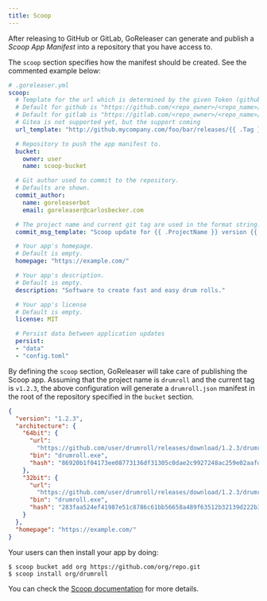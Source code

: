 ```yaml
---
title: Scoop
---
```


After releasing to GitHub or GitLab, GoReleaser can generate and publish a
_Scoop App Manifest_ into a repository that you have access to.

The `scoop` section specifies how the manifest should be created. See
the commented example below:

```yaml
# .goreleaser.yml
scoop:
  # Template for the url which is determined by the given Token (github or gitlab)
  # Default for github is "https://github.com/<repo_owner>/<repo_name>/releases/download/{{ .Tag }}/{{ .ArtifactName }}"
  # Default for gitlab is "https://gitlab.com/<repo_owner>/<repo_name>/uploads/{{ .ArtifactUploadHash }}/{{ .ArtifactName }}"
  # Gitea is not supported yet, but the support coming
  url_template: "http://github.mycompany.com/foo/bar/releases/{{ .Tag }}/{{ .ArtifactName }}"

  # Repository to push the app manifest to.
  bucket:
    owner: user
    name: scoop-bucket

  # Git author used to commit to the repository.
  # Defaults are shown.
  commit_author:
    name: goreleaserbot
    email: goreleaser@carlosbecker.com

  # The project name and current git tag are used in the format string.
  commit_msg_template: "Scoop update for {{ .ProjectName }} version {{ .Tag }}"

  # Your app's homepage.
  # Default is empty.
  homepage: "https://example.com/"

  # Your app's description.
  # Default is empty.
  description: "Software to create fast and easy drum rolls."

  # Your app's license
  # Default is empty.
  license: MIT

  # Persist data between application updates
  persist:
  - "data"
  - "config.toml"
```

By defining the `scoop` section, GoReleaser will take care of publishing the
Scoop app. Assuming that the project name is `drumroll` and the current tag is
`v1.2.3`, the above configuration will generate a `drumroll.json` manifest in
the root of the repository specified in the `bucket` section.

```json
{
  "version": "1.2.3",
  "architecture": {
    "64bit": {
      "url":
        "https://github.com/user/drumroll/releases/download/1.2.3/drumroll_1.2.3_windows_amd64.tar.gz",
      "bin": "drumroll.exe",
      "hash": "86920b1f04173ee08773136df31305c0dae2c9927248ac259e02aafd92b6008a"
    },
    "32bit": {
      "url":
        "https://github.com/user/drumroll/releases/download/1.2.3/drumroll_1.2.3_windows_386.tar.gz",
      "bin": "drumroll.exe",
      "hash": "283faa524ef41987e51c8786c61bb56658a489f63512b32139d222b3ee1d18e6"
    }
  },
  "homepage": "https://example.com/"
}
```

Your users can then install your app by doing:

```console
$ scoop bucket add org https://github.com/org/repo.git
$ scoop install org/drumroll
```

You can check the
[Scoop documentation](https://github.com/lukesampson/scoop/wiki) for more
details.
